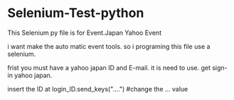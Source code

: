 # Selenium-Test-python

This Selenium py file is for Event.Japan Yahoo Event

i want make the auto matic event tools.
so i programing this file use a selenium.

frist you must have a yahoo japan ID and E-mail.
it is need to use. get sign-in yahoo japan.

insert the ID at login_ID.send_keys("....") #change the ... value
